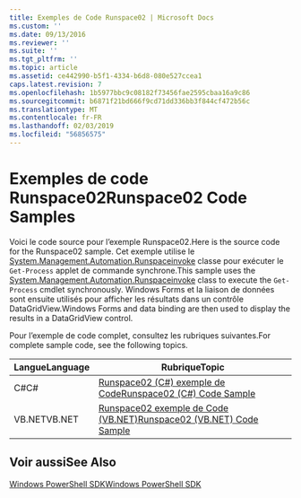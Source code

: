 ```yaml
---
title: Exemples de Code Runspace02 | Microsoft Docs
ms.custom: ''
ms.date: 09/13/2016
ms.reviewer: ''
ms.suite: ''
ms.tgt_pltfrm: ''
ms.topic: article
ms.assetid: ce442990-b5f1-4334-b6d8-080e527ccea1
caps.latest.revision: 7
ms.openlocfilehash: 1b5977bbc9c08182f73456fae2595cbaa16a9c86
ms.sourcegitcommit: b6871f21bd666f9cd71dd336bb3f844cf472b56c
ms.translationtype: MT
ms.contentlocale: fr-FR
ms.lasthandoff: 02/03/2019
ms.locfileid: "56856575"
---
```

# <a name="runspace02-code-samples"></a><span data-ttu-id="358ae-102">Exemples de code Runspace02</span><span class="sxs-lookup"><span data-stu-id="358ae-102">Runspace02 Code Samples</span></span>

<span data-ttu-id="358ae-103">Voici le code source pour l’exemple Runspace02.</span><span class="sxs-lookup"><span data-stu-id="358ae-103">Here is the source code for the Runspace02 sample.</span></span> <span data-ttu-id="358ae-104">Cet exemple utilise le [System.Management.Automation.Runspaceinvoke](/dotnet/api/System.Management.Automation.RunspaceInvoke) classe pour exécuter le `Get-Process` applet de commande synchrone.</span><span class="sxs-lookup"><span data-stu-id="358ae-104">This sample uses the [System.Management.Automation.Runspaceinvoke](/dotnet/api/System.Management.Automation.RunspaceInvoke) class to execute the `Get-Process` cmdlet synchronously.</span></span> <span data-ttu-id="358ae-105">Windows Forms et la liaison de données sont ensuite utilisés pour afficher les résultats dans un contrôle DataGridView.</span><span class="sxs-lookup"><span data-stu-id="358ae-105">Windows Forms and data binding are then used to display the results in a DataGridView control.</span></span>

<span data-ttu-id="358ae-106">Pour l’exemple de code complet, consultez les rubriques suivantes.</span><span class="sxs-lookup"><span data-stu-id="358ae-106">For complete sample code, see the following topics.</span></span>

|<span data-ttu-id="358ae-107">Langue</span><span class="sxs-lookup"><span data-stu-id="358ae-107">Language</span></span>|<span data-ttu-id="358ae-108">Rubrique</span><span class="sxs-lookup"><span data-stu-id="358ae-108">Topic</span></span>|
|--------------|-----------|
|<span data-ttu-id="358ae-109">C#</span><span class="sxs-lookup"><span data-stu-id="358ae-109">C#</span></span>|[<span data-ttu-id="358ae-110">Runspace02 (C#) exemple de Code</span><span class="sxs-lookup"><span data-stu-id="358ae-110">Runspace02 (C#) Code Sample</span></span>](./runspace02-csharp-code-sample.md)|
|<span data-ttu-id="358ae-111">VB.NET</span><span class="sxs-lookup"><span data-stu-id="358ae-111">VB.NET</span></span>|[<span data-ttu-id="358ae-112">Runspace02 exemple de Code (VB.NET)</span><span class="sxs-lookup"><span data-stu-id="358ae-112">Runspace02 (VB.NET) Code Sample</span></span>](./runspace02-vb-net-code-sample.md)|

## <a name="see-also"></a><span data-ttu-id="358ae-113">Voir aussi</span><span class="sxs-lookup"><span data-stu-id="358ae-113">See Also</span></span>

[<span data-ttu-id="358ae-114">Windows PowerShell SDK</span><span class="sxs-lookup"><span data-stu-id="358ae-114">Windows PowerShell SDK</span></span>](../windows-powershell-reference.md)